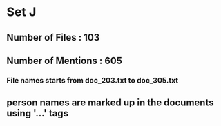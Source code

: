 # Set J
## Number of Files : 103
## Number of Mentions : 605

### File names starts from doc_203.txt to doc_305.txt
## person names are marked up in the documents using '<person>...</person>' tags
